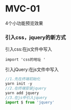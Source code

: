 # MVC-01
4个小功能预览效果

### 引入css，jquery的新方式
  引入css:在js文件中写入
  ```
  import 'css的地址 '
  ```
  引入jQuery:在js文件中写入
  ```javascript
  //1.先在终端初始化
  yarn init -y
  //2.在终端安装jquery
  yarn add jquery
  //3.在js中引入jquery
  import $ from 'jquery'
  
  ```
